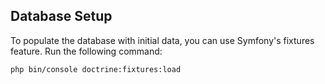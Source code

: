 ## Database Setup

To populate the database with initial data, you can use Symfony's fixtures feature. Run the following command:

```bash
php bin/console doctrine:fixtures:load
